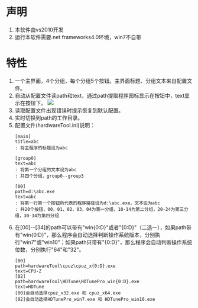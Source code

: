 # 声明
1. 本软件由vs2010开发
2. 运行本软件需要.net frameworks4.0环境，win7不自带

# 特性
1. 一个主界面，4个分组，每个分组5个按钮。主界面标题、分组文本来自配置文件。
2. 自动从配置文件读path和text，通过path提取程序图标显示在按钮中，text显示在按钮下。
    ![](http://pictures.tzw0745.cn/18-11-12/7900634.jpg)
3. 读取配置文件出现错误时提示恢复到默认配置。
4. 实时切换到path的工作目录。
5. 配置文件(hardwareTool.ini)说明：
    ```config
    [main]
    title=abc
    : 将主程序的标题设为abc

    [group0]
    text=abc
    : 将第一个分组的文本设为abc
    : 共四个分组，group0--group3

    [00]
    path=d:\abc.exe
    text=abc
    : 将第一行第一个按钮所代表的程序路径设为d:\abc.exe，文本设为abc
    : 共20个按钮，00，01，02，03，04为第一分组，10-14为第二分组，20-24为第三分组，30-34为第四分组
    ```
6. 在[00]--[34]的path可以带有"win{0:D}"或者"{0:D}"（二选一），如果path带有"win{0:D}"，那么程序会自动选择判断操作系统版本，分别执行"win7"或"win10"；如果path只带有"{0:D}"，那么程序会自动判断操作系统位数，分别执行"64"和"32"。
    ```config
    [00]
    path=hardwareTool\cpuz\cpuz_x{0:D}.exe
    text=CPU-Z
    [02]
    path=hardwareTool\HDTune\HDTunePro_win{0:D}.exe
    text=HDTune
    [00]会自动选择cpuz_x32.exe 和 cpuz_x64.exe
    [02]会自动选择HDTunePro_win7.exe 和 HDTunePro_win10.exe
    
    ```
